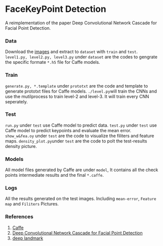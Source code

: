 FaceKeyPoint Detection
====
A reimplementation of the paper Deep Convolutional Network Cascade for Facial Point Detection.

### Data

Download the [images]((http://mmlab.ie.cuhk.edu.hk/archive/CNN_FacePoint.htm)) and extract to  `dataset` with `train` and `test`.
`level1.py, level2.py, level3.py` under `dataset` are the codes to gengrate the specific formate `*.h5` file for Caffe models.

### Train

`generate.py, *.template` under `prototxt` are the code and template to generate prototxt files for Caffe models.
`./level.py`will train the CNNs and use the mutilprocess to train level-2 and level-3. It will train every CNN seperately.

### Test

`run.py` under `test` use Caffe model to predict data.
`test.py` under `test` use Caffe model to predict keypoints and evaluate the mean error.
`show_w&fea.oy` under `test` are the code to visualize the filiters and feature maps.
`density_plot.py`under `test` are the code to polt the test-results density picture.

### Models

All model files generated by Caffe are under `model`, It contains all the check points intermediate results and the final `*.caffe`.

### Logs

All the results generated on the test images. Including `mean-error`, `Feature map` and `Filiters` Pictures.

### References

1. [Caffe](http://caffe.berkeleyvision.org/)
2. [Deep Convolutional Network Cascade for Facial Point Detection](http://mmlab.ie.cuhk.edu.hk/archive/CNN_FacePoint.htm)
3. [deep landmark](https://github.com/luoyetx/deep-landmark)
